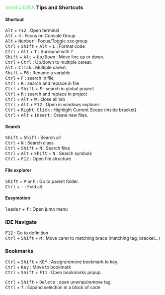 ### <span style="color: lightgreen">IntelliJ IDEA</span> Tips and Shortcuts


#### Shortcut

<kbd>Alt</kbd> + <kbd>F12</kbd> : Open terminal  
<kbd>Alt</kbd> + <kbd>4</kbd> :  Focus on Console Group  
<kbd>Alt</kbd> + <kbd>Number</kbd> :  Focus/Toggle xxx group.   
<kbd>Ctrl</kbd> + <kbd>Shift</kbd> + <kbd>Alt</kbd> + <kbd>L</kbd> : Format code    
<kbd>Ctrl</kbd> + <kbd>Alt</kbd> + <kbd>T</kbd> : Surround with ?  
<kbd>Shift</kbd> + <kbd>Alt</kbd> + <kbd>Up/Down</kbd> : Move line up or down.   
<kbd>Ctrl</kbd> + <kbd>Ctrl</kbd> : Up/down to multiple careat.  
<kbd>Alt</kbd> + <kbd>Click</kbd> : Multiple careat.  
<kbd>Shift</kbd> + <kbd>F6</kbd> : Rename a variable.  
<kbd>Ctrl</kbd> + <kbd>F</kbd> : search in file  
<kbd>Ctrl</kbd> + <kbd>R</kbd> : search and replace in file  
<kbd>Ctrl</kbd> + <kbd>Shift</kbd> + <kbd>F</kbd> : search in global project  
<kbd>Ctrl</kbd> + <kbd>R</kbd> : search and replace in project  
<kbd>Ctrl</kbd> + <kbd>Alt</kbd> + <kbd>W</kbd> : close all tab  
<kbd>Ctrl</kbd> + <kbd>Alt</kbd> + <kbd>F12</kbd> : Open in windows explorer.  
<kbd>Ctrl</kbd> + <kbd>Right Click</kbd> : Highlight Current Scope (inside bracket}.  
<kbd>Ctrl</kbd> + <kbd>Alt</kbd> + <kbd>Insert</kbd> : Create new files.  

#### Search

<kbd>Shift</kbd> + <kbd>Shift</kbd> : Search all  
<kbd>Ctrl</kbd> + <kbd>N</kbd> : Search class  
<kbd>Ctrl</kbd> + <kbd>Shift</kbd> + <kbd>N</kbd> : Search files  
<kbd>Ctrl</kbd> + <kbd>Alt</kbd> + <kbd>Shift</kbd> + <kbd>N</kbd> : Search symbols  
<kbd>Ctrl</kbd> + <kbd>F12</kbd> : Open file structure    
 

 #### File explorer
 <kbd>Shift</kbd> + <kbd>P</kbd>  or <kbd>h</kbd> : Go to parent folder.  
 <kbd>Ctrl</kbd> + <kbd>-</kbd> : Fold all.  
 

#### Easymotion

<kbd>leader</kbd> + <kbd>f</kbd> : Open jump menu  


### IDE Navigate
<kbd>F12</kbd> : Go to definition  
<kbd>Ctrl</kbd> + <kbd>Shift</kbd> + <kbd>M</kbd> : Move caret to matching brace (matching tag, bracket...)  


### Bookmarks
<kbd>Ctrl</kbd> + <kbd>Shift</kbd> + <kbd>KEY</kbd> : Assign/remove bookmark to key.  
<kbd>Ctrl</kbd> + <kbd>Key</kbd> : Move to bookmark  
<kbd>Ctrl</kbd> + <kbd>Shift</kbd> + <kbd>F11</kbd> : Open bookmarks popup.  


<kbd>Ctrl</kbd> + <kbd>Shift</kbd> + <kbd>Delete</kbd> : open unwrap/remove tag  
<kbd>Ctrl</kbd> + <kbd>T</kbd> : Expand selection in a block of code  

